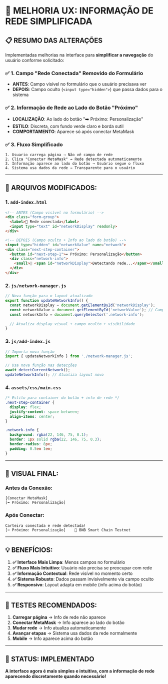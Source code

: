 # 🎯 **MELHORIA UX: INFORMAÇÃO DE REDE SIMPLIFICADA**

## 📋 **RESUMO DAS ALTERAÇÕES**

Implementadas melhorias na interface para **simplificar a navegação** do usuário conforme solicitado:

### ✅ **1. Campo "Rede Conectada" Removido do Formulário**
- **ANTES**: Campo visível no formulário que o usuário precisava ver
- **DEPOIS**: Campo oculto (`<input type="hidden">`) que passa dados para o sistema

### ✅ **2. Informação de Rede ao Lado do Botão "Próximo"**
- **LOCALIZAÇÃO**: Ao lado do botão "➡️ Próximo: Personalização"
- **ESTILO**: Discreta, com fundo verde claro e borda sutil
- **COMPORTAMENTO**: Aparece só após conectar MetaMask

### ✅ **3. Fluxo Simplificado**
```
1. Usuario carrega página → Não vê campo de rede
2. Clica "Conectar MetaMask" → Rede detectada automaticamente  
3. Informação aparece ao lado do botão → Usuário segue o fluxo
4. Sistema usa dados da rede → Transparente para o usuário
```

---

## 🔧 **ARQUIVOS MODIFICADOS:**

### **1. `add-index.html`**
```html
<!-- ANTES (Campo visível no formulário) -->
<div class="form-group">
  <label>🔗 Rede conectada</label>
  <input type="text" id="networkDisplay" readonly>
</div>

<!-- DEPOIS (Campo oculto + Info ao lado do botão) -->
<input type="hidden" id="networkValue" name="network">
<div class="next-step-container">
  <button id="next-step-1">➡️ Próximo: Personalização</button>
  <div class="network-info">
    <small>🔗 <span id="networkDisplay">Detectando rede...</span></small>
  </div>
</div>
```

### **2. `js/network-manager.js`**
```javascript
// Nova função para o layout atualizado
export function updateNetworkInfo() {
  const networkDisplay = document.getElementById('networkDisplay');
  const networkValue = document.getElementById('networkValue'); // Campo oculto
  const networkInfo = document.querySelector('.network-info');
  
  // Atualiza display visual + campo oculto + visibilidade
}
```

### **3. `js/add-index.js`**
```javascript
// Importa nova função
import { updateNetworkInfo } from './network-manager.js';

// Usa nova função nas detecções
await detectCurrentNetwork();
updateNetworkInfo(); // Atualiza layout novo
```

### **4. `assets/css/main.css`**
```css
/* Estilo para container do botão + info de rede */
.next-step-container {
  display: flex;
  justify-content: space-between;
  align-items: center;
}

.network-info {
  background: rgba(22, 146, 75, 0.1);
  border: 1px solid rgba(22, 146, 75, 0.3);
  border-radius: 8px;
  padding: 0.5em 1em;
}
```

---

## 🎨 **VISUAL FINAL:**

### **Antes da Conexão:**
```
[Conectar MetaMask]
[➡️ Próximo: Personalização]
```

### **Após Conectar:**
```
Carteira conectada e rede detectada!
[➡️ Próximo: Personalização]    🔗 BNB Smart Chain Testnet
```

---

## 💡 **BENEFÍCIOS:**

1. **✅ Interface Mais Limpa**: Menos campos no formulário
2. **✅ Fluxo Mais Intuitivo**: Usuário não precisa se preocupar com rede
3. **✅ Informação Contextual**: Rede visível no momento certo
4. **✅ Sistema Robusto**: Dados passam invisívelmente via campo oculto
5. **✅ Responsivo**: Layout adapta em mobile (info acima do botão)

---

## 🔬 **TESTES RECOMENDADOS:**

1. **Carregar página** → Info de rede não aparece
2. **Conectar MetaMask** → Info aparece ao lado do botão
3. **Mudar rede** → Info atualiza automaticamente
4. **Avançar etapas** → Sistema usa dados da rede normalmente
5. **Mobile** → Info aparece acima do botão

---

## 🚀 **STATUS: IMPLEMENTADO**

**A interface agora é mais simples e intuitiva, com a informação de rede aparecendo discretamente quando necessário!**
